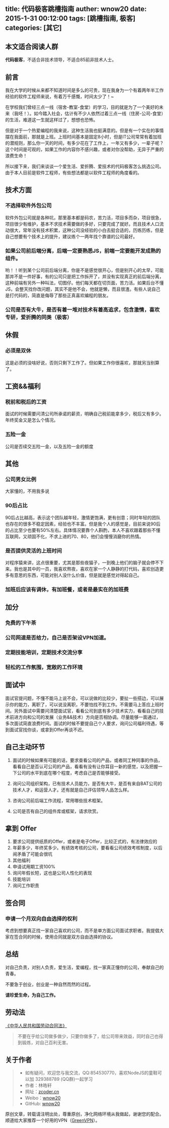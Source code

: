 title: 代码极客跳槽指南
auther: wnow20
date: 2015-1-31 00:12:00
tags: [跳槽指南, 极客]
categories: [其它]
---

## 本文适合阅读人群
__代码极客__，不适合非技术领导，不适合85前非技术人士。


## 前言
我在大学的时候从来都不知道时间是多么的可贵，现在我身为一个有着两年半工作经验的软件工程师来说，有着万千感慨，时间太少了！~

在学校我们曾经三点一线（宿舍-教室-食堂）的学习，目的就是为了一个美好的未来（我呸！）。如今踏入社会，估计有不少人依然过着三点一线（住房-公司-食堂）的生活，难道这一生就这样过了，想想也恐怖。

但是对于一个热爱编程的我来说，这种生活我也挺满意的。但是有一个实在的事情摆在我面前，那就是上班。上班时间基本是固定8小时，但是IT公司常常有着加班的潜规则，那么你一天的时间，有多少花在了工作上，一年又有多少，一辈子呢？这个时间是可观的，如果工作的内容你不感兴趣，或者对你没帮助，无异于严重的浪费生命！

所以接下来，我们来谈谈一个爱生活、爱折腾、爱技术的代码极客怎么挑选公司。由于本人目前是软件工程师，有些想法都是以软件工程师的角度看的。

## 技术方面

### 不选择软件外包公司
软件外包公司就是各种坑，那里基本都是码农，苦力活，项目多而杂，项目很急，项目很少有维护，基本不求技术需要做的多好，只要完成了就好。而且技术人口流动很大，常年没有技术积累，这种公司没经验的小白去挺合适的，历练历练，但是自己想要有个技术上的提升，建议练个一两年找个靠谱的公司最好。

### 如果公司前后端分离，后端一定要熟悉JS，前端一定要能开发成熟的组件。
哟！！听到某个公司前后端分离，你是不是感觉很开心，但是别开心的太早，可能那并不是一件好事，有的公司只是把工作拆开了，并没有实现真正的前后端分离，这种前端有另外一种叫法，切图仔。他们每天都在切页面，苦力活。如果后台不懂JS，会整天找你改问题，其实不是他不会，他就是懒，而且很渣。有些人说自己是打代码的，简直是侮辱了那些正真喜欢编程的朋友。

### 公司是否有大牛，是否有着一堆对技术有着高追求，包含激情，喜欢专研，爱折腾的同类（极客）


## 休假

### 必须是双休
这是必须的没啥好说，否则只剩下工作了。但如果工作你很喜欢，那就另当别算了。


## 工资&&福利

### 税前和税后的工资
面试的时候需要问清公司所承诺的薪资，明确自己税前能拿多少，税后又有多少。年终奖金又是怎么个情况。

### 五险一金
公司是否续交五险一金，以及五险一金的额度


## 其他

### 公司男女比例
大家懂的，不用我多说

### 90后占比
90后占比越高，表示这个团队越年轻，激情更饱满，更有创意；同时年轻的团队也存在的很多不稳定因素，经验也不丰富。但是我个人的感觉是，目前来说90后的占比至少也要有50%左右。具体情况要靠个人斟酌，本人不喜欢跟着那些不懂互联网，又顽固不化，不求上进的70、80，他们会慢慢消磨你的热情。

### 是否提供灵活的上班时间
对程序猿来讲，这点很重要，尤其是那些夜猫子，一到晚上他们的脑子就会停不下来。我也是其中的一员，我喜欢熬夜，喜欢在家一个人静静的打代码，喜欢创造更多有意思的东西，可能对别人没什么价值，但是就是感觉对得起自己。

### 加班后应该有调休，有加班餐，或者是最实在的加班费

## 加分
### 免费的下午茶
### 公司网速是否给力，自己是否架设VPN加速。
### 定期技能培训，定期技术交流分享
### 轻松的工作氛围，宽敞的工作环境



## 面试中
面试官提问题，不懂不能马上说不会，可以说做的比较少，要扯一些搭边，可以展示你的能力，离职了，可以说没离职，不要怕找不到工作。不需要马上答应上班时间。另外面试中需要问清楚面试官，看看公司到底有多少技术实力，看看自己的技术前进方向和公司的发展（业务&&技术）方向是否相协调。尽量能够一面通过，多次面试简直浪费时间。面试的时候不要提自己个人要求，询问公司福利待遇，等到面试官找你谈，或拿到Offer再谈不迟。

## 自己主动环节

1. 面试的时候如果有可能的话，要求查看公司的产品，或者同工种同事的作品，看看自己是否认可公司的产品，看看有没有让你耳目一新的感觉，以及把握一下公司的水平到底在哪个程度，考虑自己是否能够接受。

2. 询问公司组织架构，已有技术人员能力，是否有大牛，是否有来自BAT公司的技术人才，和运营人才。还有就是自己评估领导人品怎么样。

3. 咨询公司前后端工作流程，常用哪些技术框架。

4. 公司是否有自己的组件库或框架，请求欣赏。

## 拿到 Offer
1. 要求公司提供纸质的Offer，或者是电子Offer，比较正式的，有法律效应的
2. 年薪多少，年终奖多少。有绩效考核的公司，要看看公司绩效考核制度，以后闹矛盾了可能会很坑
3. 其他福利
4. 申请试用期工资100%
5. 询问年假长短，这也是公司人性化的表现
6. 技能培训
7. 询问工作职责
## 签合同
### 申请一个月双向自由选择的权利
考虑到想要真正找一家自己喜欢的公司，而不是单方面公司面试求职者。我提倡大家在签合同的时候，使用合同就是双方自由选择的协议。

## 总结
对自己负责，对别人负责，爱生活，爱编程，找一家真正懂你的公司，奉献自己的青春。

不要急于创业，创业是一种自然而然的过程。

__请珍爱生命，为自己工作。__

## 劳动法
[《中华人民共和国劳动合同法》](http://www.molss.gov.cn/gb/zt/2007-09/29/content_198892.htm)

> 不要在乎给公司做多做少，只要你做多了，给公司带来效益，同时自己也得到锻炼，对自己百利无害。


## 关于作者

> * 如有疑问，欢迎您与我交流，QQ:854530770，喜欢NodeJS的童鞋可以加 329388789 (QQ群)一起学习
> * 作者：林皓轩
> * 网址：[zcoder.cn](http://zcoder.cn)
> * Weibo：[wnow20](http://weibo.com/wnow20)
> * GitHub: [wnow20](https://github.com/wnow20)

原创文章，转载请注明出处，尊重原创，净化网络环境从我做起，谢谢您的配合。顺道给大家推荐一个好用的VPN（[GreenVPN](http://gjsq.me/1472098)）。
